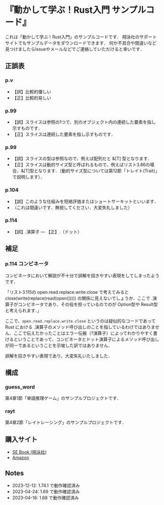 # 『動かして学ぶ！Rust入門 サンプルコード』

これは「動かして学ぶ！Rust入門」のサンプルコードです．
翔泳社のサポートサイトでもサンプルデータをダウンロードできます．
何か不具合や間違いなど見つけましたらIssueやメールなどでご連絡していただけると幸いです．

## 正誤表

### p.v

- 【誤】比較的優しい
- 【正】比較的易しい

### p.99

- 【誤】スライスは参照の1つで、別のオブジェクト内の連続した要素を指し示すものです．
- 【正】スライスは連続した要素を指し示すものです．

### p.99

- 【誤】スライスの型は参照なので、例えば配列だと &[T] 型となります．
- 【正】スライスは動的サイズ型と呼ばれるもので、例えばリスト3.86の場合、&[T]型となります．（動的サイズ型については第12節「トレイト(Trait)」で説明します）．

### p.104

- 【誤】このような仕組みを短絡評価またはショートサーキットといいます．
- （これは間違いです．無視してください．大変失礼しました）

### p.114

- 【誤】.演算子
― 【正】.（ドット）


## 補足

### p.114 コンビネータ

コンビネータにおいて解説が不十分で誤解を招きやすい表現をしてしまったようです．

「リスト3.115の open.read.replace.write.close で考えてみると close(write(replace(read(open())))) の関係に見えないでしょうか．ここで .演算子がコンビネータであり、その役を担っているのでのが Option型や Result型と考えられます．」

ここで、`open.read.replace.write.close` というのは疑似的なコードであって Rust における .演算子のメソッド呼び出しのことを指しているわけではありません．ここで伝えたかったことはエラー伝搬（?演算子）によってわかりやすく書けるということであって、コンビネータとドット演算子によるメソッド呼び出しが同一であるということを示唆した訳ではありません．

誤解を招きやすい表現であり、大変失礼いたしました．


## 構成

### guess_word

第4章1節「単語推理ゲーム」のサンプルプロジェクトです．

### rayt

第4章2節「レイトレーシング」のサンプルプロジェクトです．

## 購入サイト

- [SE Book (翔泳社)](https://www.shoeisha.co.jp/book/detail/9784798177236)
- [Amazon](https://www.amazon.co.jp/dp/B0BWR1T5QK)


## Notes

- 2023-12-12: 1.74.1 で動作確認済み
- 2023-04-24: 1.69 で動作確認済み
- 2023-04-16: 1.68 で動作確認済み
